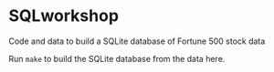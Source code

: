 # SQLworkshop

Code and data to build a SQLite database of Fortune 500 stock data

Run `make` to build the SQLite database from the data here.
